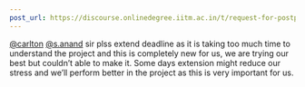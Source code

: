 ```yaml
---
post_url: https://discourse.onlinedegree.iitm.ac.in/t/request-for-postponing-the-project-1-deadline-official-response-extended/166866/8
---
```

[@carlton](/u/carlton) [@s.anand](/u/s.anand) sir plss extend deadline as it is taking too much time to understand the project and this is completely new for us, we are trying our best but couldn’t able to make it. Some days extension might reduce our stress and we’ll perform better in the project as this is very important for us.